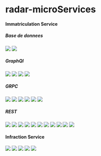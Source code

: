 # radar-microServices

<h4>Immatriculation Service</h4>
<h5>Base de donnees</h5>
<img src="CAPTURES/immatriculation/owner.png"/>
<img src="CAPTURES/immatriculation/vehicule.png"/>
<h5>GraphQl</h5>
<img src="CAPTURES/immatriculation/GRAPHQL/delete.png"/>
<img src="CAPTURES/immatriculation/GRAPHQL/getall.png"/>
<img src="CAPTURES/immatriculation/GRAPHQL/saveowner.png"/>
<img src="CAPTURES/immatriculation/GRAPHQL/update.png"/>
<h5>GRPC</h5>
<img src="CAPTURES/immatriculation/GRPC/delatevehicule.png"/>
<img src="CAPTURES/immatriculation/GRPC/getowner.png"/>
<img src="CAPTURES/immatriculation/GRPC/getownerbyid.png"/>
<img src="CAPTURES/immatriculation/GRPC/getvehicules.png"/>
<img src="CAPTURES/immatriculation/GRPC/saveowner.png"/>
<img src="CAPTURES/immatriculation/GRPC/updateowner.png"/>
<h5>REST</h5>
<img src="CAPTURES/immatriculation/REST/POSTVAHICULES.png"/>
<img src="CAPTURES/immatriculation/REST/UPDATEVEHICULE.png"/>
<img src="CAPTURES/immatriculation/REST/deleteowner.png"/>
<img src="CAPTURES/immatriculation/REST/existsowner.png"/>
<img src="CAPTURES/immatriculation/REST/existsvehicule.png"/>
<img src="CAPTURES/immatriculation/REST/getownerbyid.png"/>
<img src="CAPTURES/immatriculation/REST/getowners.png"/>
<img src="CAPTURES/immatriculation/REST/getvehiculebyid.png"/>
<img src="CAPTURES/immatriculation/REST/getvehicules.png"/>
<img src="CAPTURES/immatriculation/REST/postowner.png"/>
<img src="CAPTURES/immatriculation/REST/updateowner.png"/>
<h4>Infraction Service</h4>
<img src="CAPTURES/immatriculation/CAPTURES/infraction/getinfractions.png"/>
<img src="CAPTURES/immatriculation/CAPTURES/infraction/getinfractionsid.png"/>
<img src="CAPTURES/immatriculation/CAPTURES/infraction/post.png"/>
<img src="CAPTURES/immatriculation/CAPTURES/infraction/put.png"/>
<img src="CAPTURES/immatriculation/CAPTURES/infraction/delete.png"/>
